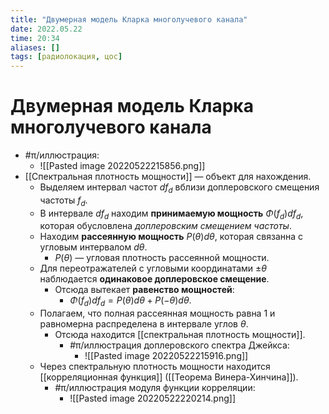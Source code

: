 ```yaml
---
title: "Двумерная модель Кларка многолучевого канала"
date: 2022.05.22
time: 20:34
aliases: []
tags: [радиолокация, цос]
---
```


# Двумерная модель Кларка многолучевого канала

- #π/иллюстрация:
	-  ![[Pasted image 20220522215856.png]]
- [[Спектральная плотность мощности]] — объект для нахождения.
	- Выделяем интервал частот $df_{d}$ вблизи доплеровского смещения частоты $f_{d}$.
	- В интервале $df_{d}$ находим **принимаемую мощность** $\Phi(f_{d})df_{d}$, которая обусловлена *доплеровским смещением частоты*.
	- Находим **рассеянную мощность** $P(\theta)d\theta$, которая связанна с угловым интервалом $d\theta$.
		- $P(\theta)$ — угловая плотность рассеянной мощности.
	- Для переотражателей с угловыми координатами $\pm \theta$ наблюдается **одинаковое доплеровское смещение**.
		- Отсюда вытекает **равенство мощностей**:
			- $\Phi(f_{d})df_{d}=P(\theta)d\theta + P(-\theta)d\theta$.
	- Полагаем, что полная рассеянная мощность равна 1 и равномерна распределена в интервале углов $\theta$.
		- Отсюда находится [[спектральная плотность мощности]].
			- #π/иллюстрация доплеровского спектра Джейкса:
				- ![[Pasted image 20220522215916.png]]
	- Через спектральную плотность мощности находится [[корреляционная функция]] ([[Теорема Винера-Хинчина]]).
		- #π/иллюстрация модуля функции корреляции:
			- ![[Pasted image 20220522220214.png]]